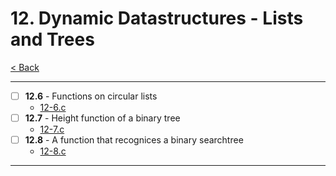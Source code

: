# 12. Dynamic Datastructures - Lists and Trees
[< Back](../README.md)

---
- [ ] **12.6** - Functions on circular lists
    - [12-6.c](./12-6.c)
- [ ] **12.7** - Height function of a binary tree
    - [12-7.c](./12-7.c)
- [ ] **12.8** - A function that recognices a binary searchtree
    - [12-8.c](./12-8.c)
---